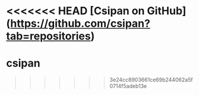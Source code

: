<<<<<<< HEAD
[Csipan on GitHub] (https://github.com/csipan?tab=repositories)
=======
# csipan
>>>>>>> 3e24cc8903661ce69b244062a5f0714f5adeb13e
